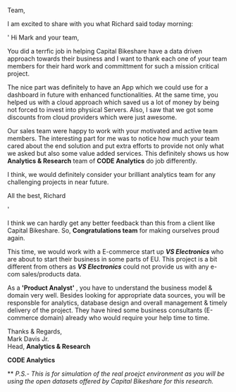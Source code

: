 Team,

I am excited to share with you what Richard said today morning:


'
Hi Mark and your team,

You did a terrfic job in helping Capital Bikeshare have a data driven approach towards their business and I want to thank each one of your team members for their hard work and committment for such a mission critical project.

The nice part was definitely to have an App which we could use for a dashboard in future with enhanced functionalities. At the same time, you helped us with a cloud approach which saved us a lot of money by being not forced to invest into physical Servers. Also, I saw that we got some discounts from cloud providers which were just awesome. 

Our sales team were happy to work with your motivated and active team members. The interesting part for me was to notice how much your team cared about the end solution and put extra efforts to provide not only what we asked but also some value added services. This definitely shows us how **Analytics & Research** team of **CODE Analytics** do job differently.


I think, we would definitely consider your brilliant analytics team for any challenging projects in near future.

All the best,
Richard

'

I think we can hardly get any better feedback than this from a client like Capital Bikeshare. So, **Congratulations team** for making ourselves proud again.

This time, we would work with a E-commerce start up ***VS Electronics*** who are about to start their business in some parts of EU. This project is a bit different from others as ***VS Electronics*** could not provide us with any e-com sales/products data. 

As a **'Product Analyst'** , you have to understand the business model & domain very well. Besides looking for appropriate data sources, you will be responsble for analytics, database design and overall management & timely delivery of the project. They have hired some business consultants (E-commerce domain) already who would require your help time to time. 



Thanks & Regards,\
Mark Davis Jr.\
Head, **Analytics & Research**

**CODE Analytics**




















** *P.S.- This is for simulation of the real proejct environment as you will be using the open datasets offered by Capital Bikeshare for this research.*